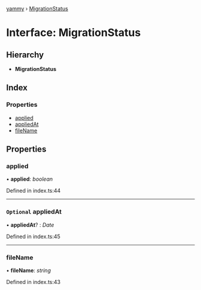[yammy](../README.md) › [MigrationStatus](migrationstatus.md)

# Interface: MigrationStatus

## Hierarchy

* **MigrationStatus**

## Index

### Properties

* [applied](migrationstatus.md#applied)
* [appliedAt](migrationstatus.md#optional-appliedat)
* [fileName](migrationstatus.md#filename)

## Properties

###  applied

• **applied**: *boolean*

Defined in index.ts:44

___

### `Optional` appliedAt

• **appliedAt**? : *Date*

Defined in index.ts:45

___

###  fileName

• **fileName**: *string*

Defined in index.ts:43
